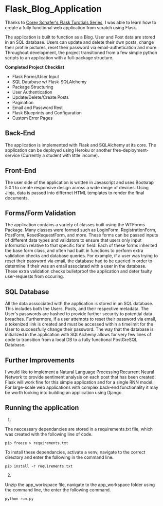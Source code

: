 # Flask_Blog_Application

Thanks to [Corey Schafer's Flask Turotials Series](https://www.youtube.com/playlist?list=PL-osiE80TeTs4UjLw5MM6OjgkjFeUxCYH), I was able to learn how to create a fully functional web application from scratch using Flask.

The application is built to function as a Blog. User and Post data are stored in an SQL database. Users can update and delete their own posts, change their profile pictures, reset their password via email-authetication and more. Throughout development, the project transitioned from a few simple python scripts to an application with a full-package structure.

__Completed Project Checklist__

- Flask Forms/User Input
- SQL Database w/ Flask-SQLAlchemy
- Package Structuring
- User Authentication
- Update/Delete/Create Posts
- Pagination
- Email and Password Rest
- Flask Blueprints and Configuration
- Custom Error Pages

## Back-End 

The application is implemented with Flask and SQLAlchemy at its core. The application can be deployed using Heroku or another free-deployment-service (Currently a student with little income).

## Front-End

The user side of the application is written in Javascript and uses Bootsrap 5.0.1 to create responsive design across a wide range of devices. Using Jinja, data is passed into differnet HTML templates to render the final documents.

## Forms/Form Validation

The application contains a variety of classes built using the WTForms Package. Many classes were formed such as LoginForm, RegistrationForm, PostForm, ResetRequestForm, and more. These forms can be passed inputs of different data types and validators to ensure that users only input information relative to that specific form field. Each of these forms inherited the base form class, and often had built in functions to perform extra validation checks and database queries. For example, if a user was trying to reset their password via email, the database had to be queried in order to determine if their was an email associated with a user in the database. These extra validation checks bulletproof the application and deter faulty user-requests from occuring.

## SQL Database

All the data asssociated with the application is stored in an SQL database. This includes both the Users, Posts, and their respective metadata. The User's passwords are hashed to provide further security to potential data breaches. Furthermore, if a user attempts to reset their password via email, a tokenized link is created and must be accessed within a timelimit for the User to successfully change their password. The way that the database is initialized in the application with SQLAlchemy allows for very few lines of code to transition from a local DB to a fully functional PostGreSQL Database.

## Further Improvements

I would like to implement a Natural Language Processing Recurrent Neural Network to provide sentiment analysis on each post that has been created. Flask will work fine for this simple application and for a single RNN model. For large-scale web applications with complex back-end functionality it may be worth looking into building an application using Django.

## Running the application

1.

The neccessary dependancies are stored in a requirements.txt file, which was created with the following line of code.

`pip freeze > requirements.txt`

To install these dependancies, activate a venv, navigate to the correct directory and enter the following in the command line.

`pip install -r requirements.txt`

2.

Unzip the app_workspace file, navigate to the app_workspace folder using the command line, the enter the following command.

`python run.py`
